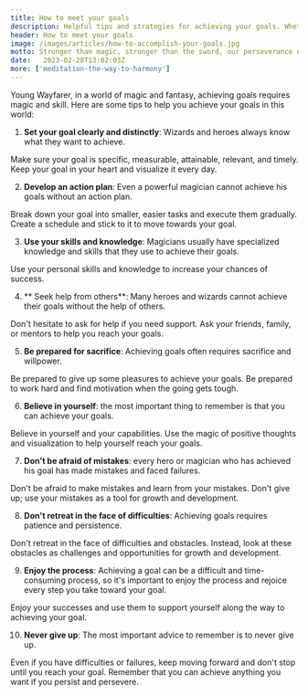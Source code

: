 ```yaml
---
title: How to meet your goals
description: Helpful tips and strategies for achieving your goals. Whether your goal is career advancement, better health or personal development, this page will help you develop an effective plan of action and keep you motivated throughout the process
header: How to meet your goals
image: /images/articles/how-to-accomplish-your-goals.jpg
motto: Stronger than magic, stronger than the sword, our perseverance overcomes all obstacles! Lift up your heads and keep going forward, achieving your goals until you become true heroes!
date:	2023-02-28T13:02:03Z
more: ['meditation-the-way-to-harmony']
---
```

Young Wayfarer, in a world of magic and fantasy, achieving goals requires magic and skill.
Here are some tips to help you achieve your goals in this world:

1. **Set your goal clearly and distinctly**: Wizards and heroes always know what they want to achieve.

Make sure your goal is specific, measurable, attainable, relevant, and timely. Keep your goal in your heart and visualize it every day.

2. **Develop an action plan**: Even a powerful magician cannot achieve his goals without an action plan.

Break down your goal into smaller, easier tasks and execute them gradually. Create a schedule and stick to it to move towards your goal.

3. **Use your skills and knowledge**: Magicians usually have specialized knowledge and skills that they use to achieve their goals.

Use your personal skills and knowledge to increase your chances of success.

4. ** Seek help from others**: Many heroes and wizards cannot achieve their goals without the help of others.

Don't hesitate to ask for help if you need support. Ask your friends, family, or mentors to help you reach your goals.

5. **Be prepared for sacrifice**: Achieving goals often requires sacrifice and willpower.

Be prepared to give up some pleasures to achieve your goals. Be prepared to work hard and find motivation when the going gets tough.

6. **Believe in yourself**: the most important thing to remember is that you can achieve your goals.

Believe in yourself and your capabilities. Use the magic of positive thoughts and visualization to help yourself reach your goals.

7. **Don't be afraid of mistakes**: every hero or magician who has achieved his goal has made mistakes and faced failures.

Don't be afraid to make mistakes and learn from your mistakes. Don't give up; use your mistakes as a tool for growth and development.

8. **Don't retreat in the face of difficulties**: Achieving goals requires patience and persistence.

Don't retreat in the face of difficulties and obstacles. Instead, look at these obstacles as challenges and opportunities for growth and development.

9. **Enjoy the process**: Achieving a goal can be a difficult and time-consuming process, so it's important to enjoy the process and rejoice every step you take toward your goal.

Enjoy your successes and use them to support yourself along the way to achieving your goal.

10. **Never give up**: The most important advice to remember is to never give up.

Even if you have difficulties or failures, keep moving forward and don't stop until you reach your goal. Remember that you can achieve anything you want if you persist and persevere.
